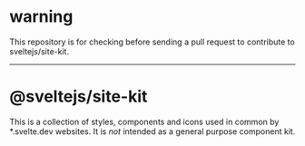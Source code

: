 # warning

This repository is for checking before sending a pull request to contribute to sveltejs/site-kit.

---

# @sveltejs/site-kit

This is a collection of styles, components and icons used in common by \*.svelte.dev websites. It is *not* intended as a general purpose component kit.
